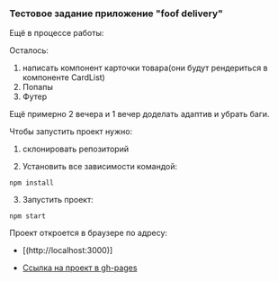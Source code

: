 ### Тестовое задание приложение "foof delivery"

Ещё в процессе работы:

Осталось:
1. написать компонент карточки товара(они будут рендериться в компоненте CardList)
2. Попапы 
3. Футер


Ещё примерно 2 вечера и 1 вечер доделать адаптив и убрать баги.

Чтобы запустить проект нужно:
1. cклонировать репозиторий

2. Установить все зависимости командой:

`npm install`

3. Запустить проект:

`npm start`

Проект откроется в браузере по адресу:

* [(http://localhost:3000)]


 * [Ссылка на проект в gh-pages](https://romananurov.github.io/food-service/)




